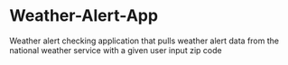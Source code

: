 # Weather-Alert-App
Weather alert checking application that pulls weather alert data from the national weather service with a given user input zip code
